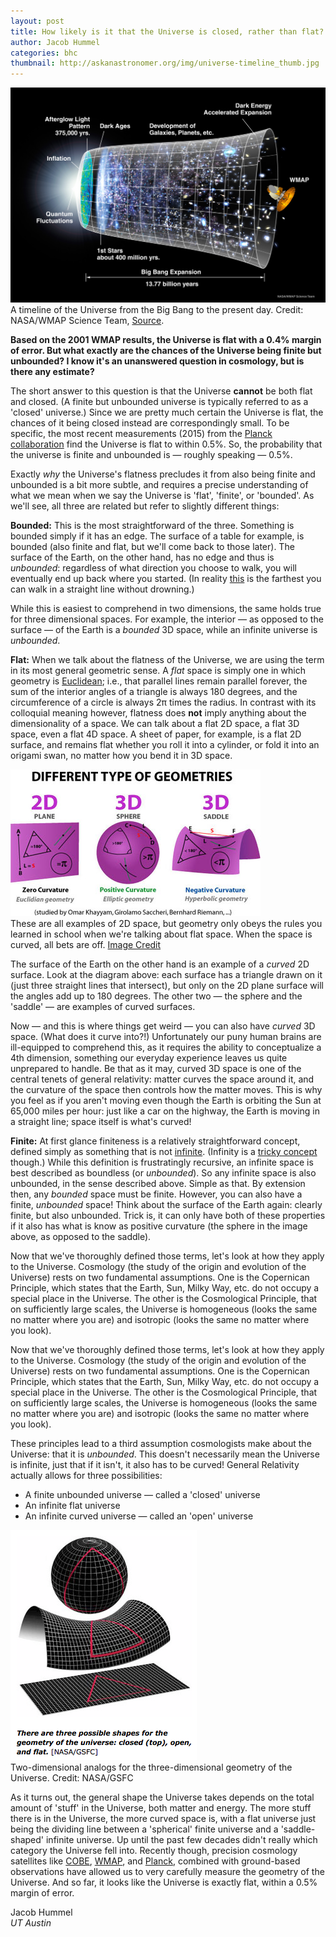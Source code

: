 ```yaml
---
layout: post
title: How likely is it that the Universe is closed, rather than flat?
author: Jacob Hummel
categories: bhc
thumbnail: http://askanastronomer.org/img/universe-timeline_thumb.jpg
---
```

<div class="image">
<img src="/img/universe-timeline.jpg">
<div class="caption">A timeline of the Universe from the Big Bang to the present day. Credit: NASA/WMAP Science Team, <a href="http://map.gsfc.nasa.gov/">Source</a>.</div>
</div>

**Based on the 2001 WMAP results, the Universe is flat with a 0.4% margin of error. But what exactly are the chances of the Universe being finite but unbounded? I know it's an unanswered question in cosmology, but is there any estimate?**

The short answer to this question is that the Universe **cannot** be both flat and closed. (A finite but unbounded universe is typically referred to as a 'closed' universe.)  Since we are pretty much certain the Universe is flat, the chances of it being closed instead are correspondingly small.  To be specific, the most recent measurements (2015) from the [Planck collaboration](http://planck.caltech.edu/) find the Universe is flat to within 0.5%.  So, the probability that the universe is finite and unbounded is &mdash; roughly speaking &mdash; 0.5%.

Exactly _why_ the Universe's flatness precludes it from also being finite and unbounded is a bit more subtle, and requires a precise understanding of what we mean when we say the Universe is 'flat', 'finite', or 'bounded'.  As we'll see, all three are related but refer to slightly different things:
 
**Bounded:** This is the most straightforward of the three.  Something is bounded simply if it has an edge.  The surface of a table for example, is bounded (also finite and flat, but we'll come back to those later).  The surface of the Earth, on the other hand, has no edge and thus is _unbounded_: regardless of what direction you choose to walk, you will eventually end up back where you started.  (In reality [this](http://imgur.com/6nKc5Oy) is the farthest you can walk in a straight line without drowning.) 

While this is easiest to comprehend in two dimensions, the same holds true for three dimensional spaces.  For example, the interior &mdash; as opposed to the surface &mdash; of the Earth is a _bounded_ 3D space, while an infinite universe is _unbounded_.

**Flat:** When we talk about the flatness of the Universe, we are using the term in its most general geometric sense. A _flat_ space is simply one in which  geometry is [Euclidean](https://en.wikipedia.org/wiki/Euclidean_geometry); i.e., that parallel lines remain parallel forever, the sum of the interior angles of a triangle is always 180 degrees, and the circumference of a circle is always 2&pi; times the radius.  In contrast with its colloquial meaning however, flatness does **not** imply anything about the dimensionality of a space.  We can talk about a flat 2D space, a flat 3D space, even a flat 4D space. A sheet of paper, for example, is a flat 2D surface, and remains flat whether you roll it into a cylinder, or fold it into an origami swan, no matter how you bend it in 3D space. 
 
<div class="image">
<img src="/img/Euclide_non-Euclidi_geometry.jpg" alt="Euclidian vs Riemannian Geometries">
<div class="caption">These are all examples of 2D space, but geometry only obeys the rules you learned in school when we're talking about flat space. When the space is curved, all bets are off. <a href="http://www.mu6.com/riemann_space.html">Image Credit</a></div>
</div>

The surface of the Earth on the other hand is an example of a _curved_ 2D surface.  Look at the diagram above: each surface has a triangle drawn on it (just three straight lines that intersect), but only on the 2D plane surface will the angles add up to 180 degrees.  The other two &mdash; the sphere and the 'saddle' &mdash; are examples of curved surfaces.

Now &mdash; and this is where things get weird &mdash; you can also have _curved_ 3D space. (What does it curve into?!) Unfortunately our puny human brains are ill-equipped to comprehend this, as it requires the ability to conceptualize a 4th dimension, something our everyday experience leaves us quite unprepared to handle. Be that as it may, curved 3D space is one of the central tenets of general relativity: matter curves the space around it, and the curvature of the space then controls how the matter moves.  This is why you feel as if you aren't moving even though the Earth is orbiting the Sun at 65,000 miles per hour: just like a car on the highway, the Earth is moving in a straight line; space itself is what's curved!

**Finite:** At first glance finiteness is a relatively straightforward concept, defined simply as something that is not [infinite](https://en.wikipedia.org/wiki/Infinity).  (Infinity is a [tricky concept](http://blogs.discovermagazine.com/crux/2015/02/20/infinity-ruining-physics) though.) While this definition is frustratingly recursive, an infinite space is best described as boundless (or _unbounded_).  So any infinite space is also unbounded, in the sense described above. Simple as that.  By extension then, any _bounded_ space must be finite. However, you can also have a finite, _unbounded_ space! Think about the surface of the Earth again: clearly finite, but also unbounded.  Trick is, it can only have both of these properties if it also has what is know as positive curvature (the sphere in the image above, as opposed to the saddle).


Now that we've thoroughly defined those terms, let's look at how they apply to the Universe.  Cosmology (the study of the origin and evolution of the Universe) rests on two fundamental assumptions. One is the Copernican Principle, which states that the Earth, Sun, Milky Way, etc. do not occupy a special place in the Universe. The other is the Cosmological Principle, that on sufficiently large scales, the Universe is homogeneous (looks the same no matter where you are) and isotropic (looks the same no matter where you look). 

Now that we've thoroughly defined those terms, let's look at how they apply to the Universe.  Cosmology (the study of the origin and evolution of the Universe) rests on two fundamental assumptions. One is the Copernican Principle, which states that the Earth, Sun, Milky Way, etc. do not occupy a special place in the Universe. The other is the Cosmological Principle, that on sufficiently large scales, the Universe is homogeneous (looks the same no matter where you are) and isotropic (looks the same no matter where you look). 

These principles lead to a third assumption cosmologists make about the Universe: that it is _unbounded_. This doesn't necessarily mean the Universe is infinite, just that if it isn't, it also has to be curved!  General Relativity actually allows for three possibilities:

 - A finite unbounded universe &mdash; called a 'closed' universe
 - An infinite flat universe
 - An infinite curved universe &mdash; called an 'open' universe

<div class="image">
<img src="/img/geometry_of_the_universe.png" alt="Closed, open, or flat">
<div class="caption">Two-dimensional analogs for the three-dimensional geometry of the Universe. Credit: NASA/GSFC</a></div>
</div>

As it turns out, the general shape the Universe takes depends on the total amount of 'stuff' in the Universe, both matter and energy.  The more stuff there is in the Universe, the more curved space is, with a flat universe just being the dividing line between a 'spherical' finite universe and a 'saddle-shaped' infinite universe. Up until the past few decades didn't really which category the Universe fell into.  Recently though, precision cosmology satellites like [COBE](https://en.wikipedia.org/wiki/Cosmic_Background_Explorer), [WMAP](https://en.wikipedia.org/wiki/Wilkinson_Microwave_Anisotropy_Probe), and [Planck](https://en.wikipedia.org/wiki/Planck_(spacecraft)), combined with ground-based observations have allowed us to very carefully measure the geometry of the Universe.  And so far, it looks like the Universe is exactly flat, within a 0.5% margin of error. 

Jacob Hummel<br>
*UT Austin*
